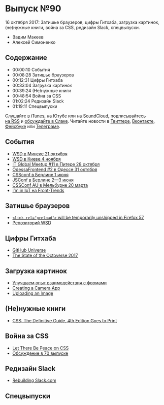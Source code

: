 # Выпуск №90

16 октября 2017: Затишье браузеров, цифры Гитхаба, загрузка картинок, (не)нужные книги, война за CSS, редизайн Slack, спецвыпуски.

- Вадим Макеев
- Алексей Симоненко

## Содержание

- 00:00:10 События
- 00:08:28 Затишье браузеров
- 00:12:31 Цифры Гитхаба
- 00:33:04 Загрузка картинок
- 00:39:24 (Не)нужные книги
- 00:48:54 Война за CSS
- 01:02:24 Редизайн Slack
- 01:19:11 Спецвыпуски

Слушайте [в iTunes](https://itunes.apple.com/ru/podcast/veb-standarty/id1080500016), [на Ютубе](https://www.youtube.com/playlist?list=PLMBnwIwFEFHcwuevhsNXkFTcadeX5R1Go) или [на SoundCloud](https://soundcloud.com/web-standards), подписывайтесь [на RSS](https://web-standards.ru/podcast/feed/) и [обсуждайте в Слаке](http://slack.web-standards.ru/). Читайте новости в [Твиттере](https://twitter.com/webstandards_ru), [Вконтакте](https://vk.com/webstandards_ru), [Фейсбуке](https://www.facebook.com/webstandardsru) или [Телеграме](https://t.me/webstandards_ru).

## События

- [WSD в Минске 21 октября](https://wsd.events/2017/10/21/)
- [WSD в Киеве 4 ноября](https://wsd.events/2017/11/04/)
- [IT Global Meetup #11 в Питере 28 октября](http://piter-united.ru/itgm11/)
- [OdessaFrontend #2 в Одессе 31 октября](http://odessafrontend.com/)
- [CSSconf в Берлине 1 июня](https://2018.cssconf.eu/)
- [JSConf в Берлине 2—3 июня](https://2018.jsconf.eu/)
- [CSSConf AU в Мельбурне 20 марта](http://2018.cssconf.com.au/)
- [I’m in IoT на Front-Trends](https://youtu.be/iBUnHhEEqkE)

## Затишье браузеров

- [`<link rel="preload">` will be temporarily unshipped in Firefox 57](https://groups.google.com/d/msg/mozilla.dev.platform/aNUUx0S6PxE/3E3TkBXtAgAJ)
- [Репозиторий WSD](https://github.com/web-standards-ru/web-standards-days)

## Цифры Гитхаба

- [GitHub Universe](https://githubuniverse.com/)
- [The State of the Octoverse 2017](https://octoverse.github.com/)

## Загрузка картинок

- [Улучшаем опыт взаимодействия с формами](http://simonenko.su/38146501854/improving-ux-for-web-form)
- [Creating a Camera App](https://youtu.be/lP-uvmpwBOs)
- [Uploading an Image](https://youtu.be/5l6hecmxYwk)

## (Не)нужные книги

- [CSS: The Definitive Guide, 4th Edition Goes to Print](http://meyerweb.com/eric/thoughts/2017/10/11/csstdg4e-goes-to-print/)

## Война за CSS

- [Let There Be Peace on CSS](http://www.didoo.net/2017/10/let-there-be-peace-on-css/)
- [Обсуждение в 70 выпуске](https://soundcloud.com/web-standards/episode-70)

## Редизайн Slack

- [Rebuilding Slack.com](https://medium.com/p/b124c405c193)

## Спецвыпуски
